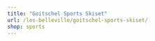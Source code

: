 ```yaml
---
title: "Goitschel Sports Skiset"
url: /les-belleville/goitschel-sports-skiset/
shop: sports
---
```

